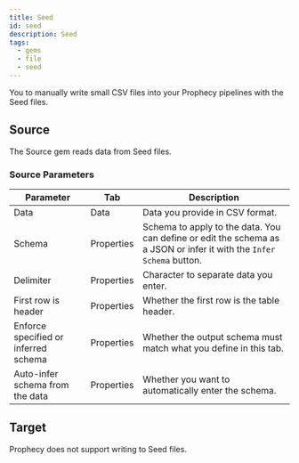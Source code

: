 ```yaml
---
title: Seed
id: seed
description: Seed
tags:
  - gems
  - file
  - seed
---
```


You to manually write small CSV files into your Prophecy pipelines with the Seed files.

## Source

The Source gem reads data from Seed files.

### Source Parameters

| Parameter                            | Tab        | Description                                                                                                          |
| ------------------------------------ | ---------- | -------------------------------------------------------------------------------------------------------------------- |
| Data                                 | Data       | Data you provide in CSV format.                                                                                      |
| Schema                               | Properties | Schema to apply to the data. You can define or edit the schema as a JSON or infer it with the `Infer Schema` button. |
| Delimiter                            | Properties | Character to separate data you enter.                                                                                |
| First row is header                  | Properties | Whether the first row is the table header.                                                                           |
| Enforce specified or inferred schema | Properties | Whether the output schema must match what you define in this tab.                                                    |
| Auto-infer schema from the data      | Properties | Whether you want to automatically enter the schema.                                                                  |

## Target

Prophecy does not support writing to Seed files.
